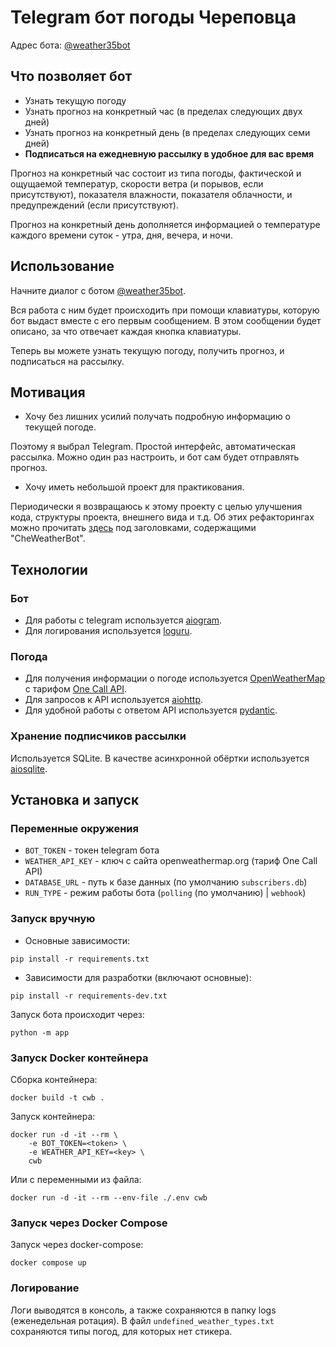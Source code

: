 # Telegram бот погоды Череповца

Адрес бота: [@weather35bot](https://t.me/weather35bot)

## Что позволяет бот

- Узнать текущую погоду
- Узнать прогноз на конкретный час (в пределах следующих двух дней)
- Узнать прогноз на конкретный день (в пределах следующих семи дней)
- **Подписаться на ежедневную рассылку в удобное для вас время**

Прогноз на конкретный час состоит из типа погоды, фактической и ощущаемой температур, скорости ветра (и порывов, если присутствуют), показателя влажности, показателя облачности, и предупреждений (если присутствуют).

Прогноз на конкретный день дополняется информацией о температуре каждого времени суток - утра, дня, вечера, и ночи.

## Использование

Начните диалог с ботом [@weather35bot](https://t.me/weather35bot).

Вся работа с ним будет происходить при помощи клавиатуры, которую бот выдаст вместе с его первым сообщением. В этом сообщении будет описано, за что отвечает каждая кнопка клавиатуры.

Теперь вы можете узнать текущую погоду, получить прогноз, и подписаться на рассылку.

## Мотивация

- Хочу без лишних усилий получать подробную информацию о текущей погоде.

Поэтому я выбрал Telegram. Простой интерфейс, автоматическая рассылка. Можно один раз настроить, и бот сам будет отправлять прогноз.

- Хочу иметь небольшой проект для практикования.

Периодически я возвращаюсь к этому проекту с целью улучшения кода, структуры проекта, внешнего вида и т.д. Об этих рефакторингах можно прочитать [здесь](https://github.com/Masynchin/history) под заголовками, содержащими "CheWeatherBot".

## Технологии

<!-- ### Сервер -->

### Бот

- Для работы с telegram используется [aiogram](https://github.com/aiogram/aiogram).
- Для логирования используется [loguru](https://github.com/Delgan/loguru).

### Погода

- Для получения информации о погоде используется [OpenWeatherMap](https://openweathermap.org/) с тарифом [One Call API](https://openweathermap.org/api/one-call-api).
- Для запросов к API используется [aiohttp](https://github.com/aio-libs/aiohttp).
- Для удобной работы с ответом API используется [pydantic](https://github.com/samuelcolvin/pydantic).

### Хранение подписчиков рассылки

Используется SQLite. В качестве асинхронной обёртки используется [aiosqlite](https://github.com/omnilib/aiosqlite).

## Установка и запуск

### Переменные окружения

- `BOT_TOKEN` - токен telegram бота
- `WEATHER_API_KEY` - ключ с сайта openweathermap.org (тариф One Call API)
- `DATABASE_URL` - путь к базе данных (по умолчанию `subscribers.db`)
- `RUN_TYPE` - режим работы бота (`polling` (по умолчанию) | `webhook`)

### Запуск вручную

- Основные зависимости:

~~~shell
pip install -r requirements.txt
~~~

- Зависимости для разработки (включают основные):

~~~shell
pip install -r requirements-dev.txt
~~~

Запуск бота происходит через:

~~~shell
python -m app
~~~

### Запуск Docker контейнера

Сборка контейнера:

~~~shell
docker build -t cwb .
~~~

Запуск контейнера:

~~~shell
docker run -d -it --rm \
    -e BOT_TOKEN=<token> \
    -e WEATHER_API_KEY=<key> \
    cwb
~~~

Или с переменными из файла:

~~~shell
docker run -d -it --rm --env-file ./.env cwb
~~~

### Запуск через Docker Compose

Запуск через docker-compose:

~~~shell
docker compose up
~~~

### Логирование

Логи выводятся в консоль, а также сохраняются в папку logs (еженедельная ротация).
В файл `undefined_weather_types.txt` сохраняются типы погод, для которых нет стикера.
